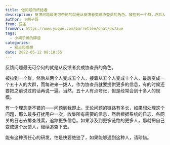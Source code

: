 ```yaml
---
title: 做问题的终结者
description: 反馈问题最无可奈何的就是从反馈者变成协查员的角色。被拉到一个群，然后从两个人变成五个人，接着从五个人变成十个人，最后变成一个五十人的大群，而每进来一拨人，作为协查员就要提供更多的信息，有的时候还要把之前说过的话再说一遍。当然，五十人有点夸张，但是经常会到十多人的规模。有一个理念挺不错的——问题...
author: 小胡子哥
from: 语雀
fromUrl: https://www.yuque.com/barretlee/chat/dx7zue
tags:
  - 小胡子哥的碎语
categories:
  - 观点和感想
date: 2022-05-12 08:10:55
---
```


反馈问题最无可奈何的就是从反馈者变成协查员的角色。

被拉到一个群，然后从两个人变成五个人，接着从五个人变成十个人，最后变成一个五十人的大群，而每进来一拨人，作为协查员就要提供更多的信息，有的时候还要把之前说过的话再说一遍。当然，五十人有点夸张，但是经常会到十多人的规模。

有一个理念挺不错的——问题到我即止。无论问题的链路有多长，如果想处理这个问题，那么最多打扰用户一次，收集所有需要的信息，然后根据系统的日志、各网关的日志去排查线索，追踪更多信息。如果涉及到更多链路的更多人，那就把自己变成这个反馈人，继续追查下去。

能有这种责任心的研发，怕是快要绝迹了，如果能够遇到这种人，请珍惜。

